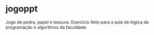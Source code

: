 # jogoppt
Jogo de pedra, papel e tesoura. Exercício feito para a aula de lógica de programação e algoritmos da faculdade.
